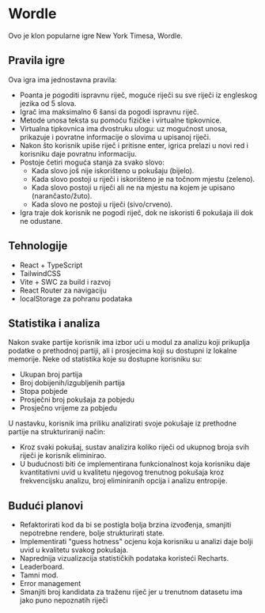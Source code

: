 # Wordle

Ovo je klon popularne igre New York Timesa, Wordle.

## Pravila igre

Ova igra ima jednostavna pravila:

- Poanta je pogoditi ispravnu riječ, moguće riječi su sve riječi iz engleskog jezika od 5 slova.
- Igrač ima maksimalno 6 šansi da pogodi ispravnu riječ.
- Metode unosa teksta su pomoću fizičke i virtualne tipkovnice.
- Virtualna tipkovnica ima dvostruku ulogu: uz mogućnost unosa, prikazuje i povratne informacije o slovima u upisanoj riječi.
- Nakon što korisnik upiše riječ i pritisne enter, igrica prelazi u novi red i korisniku daje povratnu informaciju.
- Postoje četiri moguća stanja za svako slovo:
  - Kada slovo još nije iskorišteno u pokušaju (bijelo).
  - Kada slovo postoji u riječi i iskorišteno je na točnom mjestu (zeleno).
  - Kada slovo postoji u riječi ali ne na mjestu na kojem je upisano (narančasto/žuto).
  - Kada slovo ne postoji u riječi (sivo/crveno).
- Igra traje dok korisnik ne pogodi riječ, dok ne iskoristi 6 pokušaja ili dok ne odustane.

## Tehnologije

- React + TypeScript
- TailwindCSS
- Vite + SWC za build i razvoj
- React Router za navigaciju
- localStorage za pohranu podataka

## Statistika i analiza

Nakon svake partije korisnik ima izbor ući u modul za analizu koji prikuplja podatke o prethodnoj partiji, ali i prosjecima koji su dostupni iz lokalne memorije. Neke od statistika koje su dostupne korisniku su:

- Ukupan broj partija
- Broj dobijenih/izgubljenih partija
- Stopa pobjede
- Prosječni broj pokušaja za pobjedu
- Prosječno vrijeme za pobjedu

U nastavku, korisnik ima priliku analizirati svoje pokušaje iz prethodne partije na strukturiraniji način:

- Kroz svaki pokušaj, sustav analizira koliko riječi od ukupnog broja svih riječi je korisnik eliminirao.
- U budućnosti biti će implementirana funkcionalnost koja korisniku daje kvantitativni uvid u kvalitetu njegovog trenutnog pokušaja kroz frekvencijsku analizu, broj eliminiranih opcija i analizu entropije.

## Budući planovi

- Refaktorirati kod da bi se postigla bolja brzina izvođenja, smanjiti nepotrebne rendere, bolje strukturirati state.
- Implementirati "guess hotness" ocjenu koja korisniku u analizi daje bolji uvid u kvalitetu svakog pokušaja.
- Naprednija vizualizacija statističkih podataka koristeći Recharts.
- Leaderboard.
- Tamni mod.
- Error management
- Smanjiti broj kandidata za traženu riječ jer u trenutnom datasetu ima jako puno nepoznatih riječi
